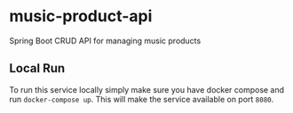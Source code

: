 # music-product-api
Spring Boot CRUD API for managing music products

## Local Run
To run this service locally simply make sure you have docker compose and run `docker-compose up`. This will make the
service available on port `8080`.

